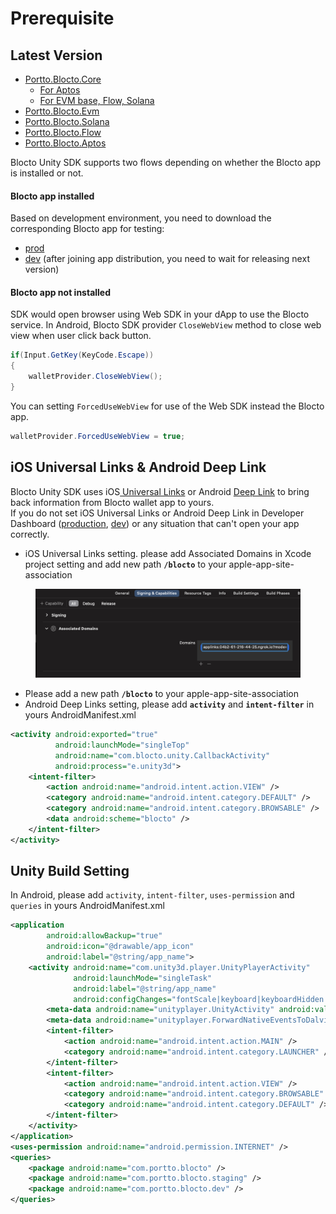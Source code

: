 # Prerequisite

## Latest Version

* [Portto.Blocto.Core](https://github.com/portto/blocto-unity-sdk/releases/tag/protto.blocto.core.0.2.1)
  * [For Aptos](https://github.com/portto/blocto-unity-sdk/releases/tag/protto.blocto.core.0.2.2)
  * [For EVM base, Flow, Solana](https://github.com/portto/blocto-unity-sdk/releases/tag/protto.blocto.core.0.2.1)
* [Portto.Blocto.Evm](https://github.com/portto/blocto-unity-sdk/releases/tag/portto.blocto.evm.0.1.0)
* [Portto.Blocto.Solana](https://github.com/portto/blocto-unity-sdk/releases/tag/portto.blocto.solana.0.1.1)
* [Portto.Blocto.Flow](https://github.com/portto/blocto-unity-sdk/releases/tag/protto.blocto.flow.0.2.5)
* [Portto.Blocto.Aptos](https://github.com/portto/blocto-unity-sdk/releases/tag/protto.blocto.aptos.0.1.0)

Blocto Unity SDK supports two flows depending on whether the Blocto app is installed or not.

#### **Blocto app installed**

Based on development environment, you need to download the corresponding Blocto app for testing:

* [prod](https://apps.apple.com/tw/app/blocto-%E5%8A%A0%E5%AF%86%E8%B2%A8%E5%B9%A3%E9%8C%A2%E5%8C%85-by-portto/id1481181682)
* [dev](https://appdistribution.firebase.dev/i/50335e7876650bce) (after joining app distribution, you need to wait for releasing next version)

#### **Blocto app not installed**

SDK would open browser using Web SDK in your dApp to use the Blocto service. In Android, Blocto SDK provider `CloseWebView` method to close web view when user click back button.

```csharp
if(Input.GetKey(KeyCode.Escape))
{
    walletProvider.CloseWebView();
}
```

You can setting `ForcedUseWebView` for use of the Web SDK instead the Blocto app.

```csharp
walletProvider.ForcedUseWebView = true;
```



## iOS Universal Links & Android Deep Link

Blocto Unity SDK uses iOS[ Universal Links](https://developer.apple.com/ios/universal-links/) or Android [Deep Link](https://developer.android.com/training/app-links/deep-linking) to bring back information from Blocto wallet app to yours.\
If you do not set iOS Universal Links or Android Deep Link in Developer Dashboard ([production](https://developers.blocto.app/), [dev](https://developers-dev.blocto.app/)) or any situation that can't open your app correctly.

* iOS Universal Links setting. please add Associated Domains in Xcode project setting and add new path **`/blocto`** to your apple-app-site-association

<figure><img src="../../.gitbook/assets/UniversalLink (1) (1) (1) (1) (1) (3).png" alt=""><figcaption></figcaption></figure>

* Please add a new path **`/blocto`** to your apple-app-site-association
* Android Deep Links setting, please add **`activity`** and **`intent-filter`** in yours AndroidManifest.xml

```xml
<activity android:exported="true"
          android:launchMode="singleTop"
          android:name="com.blocto.unity.CallbackActivity" 
          android:process="e.unity3d">
    <intent-filter>
        <action android:name="android.intent.action.VIEW" />
        <category android:name="android.intent.category.DEFAULT" />
        <category android:name="android.intent.category.BROWSABLE" />
        <data android:scheme="blocto" />
    </intent-filter>
</activity>
```

## Unity Build Setting

In Android, please add `activity`, `intent-filter`, `uses-permission` and `queries` in yours AndroidManifest.xml

```xml
<application
        android:allowBackup="true"
        android:icon="@drawable/app_icon"
        android:label="@string/app_name">
    <activity android:name="com.unity3d.player.UnityPlayerActivity"
              android:launchMode="singleTask"
              android:label="@string/app_name"
              android:configChanges="fontScale|keyboard|keyboardHidden|locale|mnc|mcc|navigation|orientation|screenLayout|screenSize|smallestScreenSize|uiMode|touchscreen">
        <meta-data android:name="unityplayer.UnityActivity" android:value="true"/>
        <meta-data android:name="unityplayer.ForwardNativeEventsToDalvik" android:value="true" />
        <intent-filter>
            <action android:name="android.intent.action.MAIN" />
            <category android:name="android.intent.category.LAUNCHER" />
        </intent-filter>
        <intent-filter>
            <action android:name="android.intent.action.VIEW" />
            <category android:name="android.intent.category.BROWSABLE" />
            <category android:name="android.intent.category.DEFAULT" />
        </intent-filter>
    </activity>
</application>
<uses-permission android:name="android.permission.INTERNET" />
<queries>
    <package android:name="com.portto.blocto" />
    <package android:name="com.portto.blocto.staging" />
    <package android:name="com.portto.blocto.dev" />
</queries>
```
